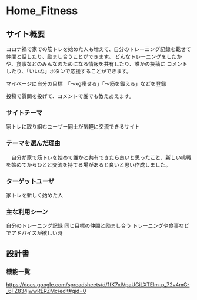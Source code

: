 # Home_Fitness

## サイト概要
コロナ禍で家での筋トレを始めた人も増えて、自分のトレーニング記録を載せて
仲間と話したり、励まし合うことができます。
どんなトレーニングをしたかや、食事などのみんなのためになる情報を共有したり、誰かの投稿に
コメントしたり、「いいね」ボタンで応援することができます。

マイページに自分の目標　「〜kg痩せる」｢〜筋を鍛える」などを登録

投稿で質問を投げて、コメントで誰でも教えあえます。


### サイトテーマ
家トレに取り組むユーザー同士が気軽に交流できるサイト

### テーマを選んだ理由
　自分が家で筋トレを始めて誰かと共有できたら良いと思ったこと、新しい挑戦を始めてからひとと交流を持てる場があると良いと思い作成しました。

### ターゲットユーザ
家トレを新しく始めた人

### 主な利用シーン
自分のトレーニング記録
同じ目標の仲間と励まし合う
トレーニングや食事などでアドバイスが欲しい時

## 設計書

### 機能一覧
https://docs.google.com/spreadsheets/d/1fK7xlVpaUGiLXTElm-p_72v4mG-_6FZ834jwwRERZMc/edit#gid=0

